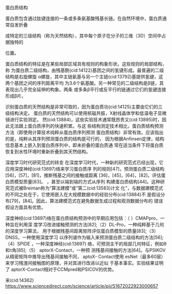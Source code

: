 

蛋白质结构

蛋白质包含通过肽键连接的一条或多条氨基酸残基长链。在自然环境中，蛋白质通常自发折叠

成特定的三级结构（称为天然结构），其中每个原子在分子的三维（3D）空间中占据独特的

位置。

蛋白质结构的特征是在某些局部区域具有规则的构象形状。这些规则的局部结构，称
为蛋白质二级结构，由残基酰(cid:14122)基团之间的氢键形成。最普遍的二级结构是右旋螺旋
α螺旋，其中主链氨基与另一个主链(cid:13792)基提供氢键，这两个基团之间的序列距离平均
为3.6个氨基酸。另一种常见的二级结构是β链，其表现出几乎完全延伸的构象。两条
或多条β平行或反平行的链通过它们的氢键连接形成β片。

识别蛋白质的天然结构是非常可取的，因为蛋白质功(cid:14125)主要由它们的三级结构决定。
蛋白质的天然结构可以使用核磁共振，X射线晶体学和低温电子显微镜进行实验测定。
然(cid:13884)，这些实验技术通常既昂贵又(cid:13895)时，因此无法跟上蛋白质序列的快速积累。与这
些结构测定技术相比，蛋白质结构预测方法（即使用计算技术纯粹从蛋白质序列预测
蛋白质结构）非常有效。应该指出的是，纯粹从其序列预测蛋白质的结构是可行的，
因为根据Anfinsen定律，结构信息基本上嵌入到蛋白质序列中，即未折叠的蛋白质通
常在适当条件下将蛋白质恢复到水性环境时重新折叠到其天然结构。

深度学习时代研究范式的转变
在深度学习时代，一种新的研究范式已经出现，它应用深度神经(cid:13697)络来学习蛋白质序
列的规则[47]，预测蛋白质二级结构[56]，[57]，[81]，推断残基之间的接触或距离
[36]，[45]，[64]，[82]，评估蛋白质模型质量[83]。 ，甚至以端到端的方式从序列
构建蛋白质结构[44]。这种研究范式被Breiman称为“算法建模”或“第二(cid:13583)计文
化”，与数据建模范式的不同之处在于，它使用嵌入在大规模数据中的经验分布(cid:13884)不
是假设分布[79]，[84]。因此，算法建模范式在避免数据生成过程和观测数据分布的
错误假设方面具有优势。

深度神经(cid:13697)络在蛋白质结构预测中的早期应用包括：（ ）CMAPpro，一种旨在利用深
度学习改进接触预测的方法[82];（2）DL-Pro，一种纯粹基于几何的深度学习算法，
用于根据残基间距离矩阵评估蛋白质模型的质量[83];（3）DNSS，一种使用深度学习
以序列谱作为输入来预测蛋白质二级结构的方法[56];（4）SPIDE ，一种深度神经(cid:13697)
络，可预测主干的局部几何特征，例如θ和τ角[85];（5） aptorX-Contact，一种预
测残基间接触的方法[64]。与PSIKOV从精密矩阵中推导出残基间接触不同， aptoX-
Contact使用 esNet（最多60层）来学习残渣间接触图的原理，并对其进行改进以近似
于基本事实。实验结果证明了 aptorX-Contact相对于CCMpred和PSICOV的优势。

来(cid:14362) <https://www.sciencedirect.com/science/article/pii/S1672022923000657>

